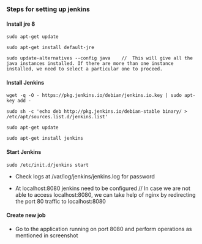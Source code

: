 ### Steps for setting up jenkins

#### Install jre 8

```
sudo apt-get update

sudo apt-get install default-jre

sudo update-alternatives --config java    //  This will give all the java instances installed. If there are more than one instance installed, we need to select a particular one to proceed.
``` 

#### Install Jenkins

```
wget -q -O - https://pkg.jenkins.io/debian/jenkins.io.key | sudo apt-key add -

sudo sh -c 'echo deb http://pkg.jenkins.io/debian-stable binary/ > /etc/apt/sources.list.d/jenkins.list'

sudo apt-get update

sudo apt-get install jenkins
```

#### Start Jenkins

```
sudo /etc/init.d/jenkins start
```

- Check logs at /var/log/jenkins/jenkins.log for password

-  At localhost:8080 jenkins need to be configured // In case we are not able to access localhost:8080, we can take help of nginx by redirecting the port 80 traffic to localhost:8080

#### Create new job

- Go to the application running on port 8080 and perform operations as mentioned in screenshot
